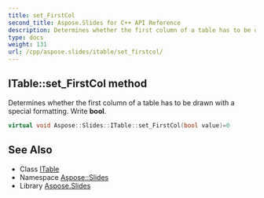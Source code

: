 ```yaml
---
title: set_FirstCol
second_title: Aspose.Slides for C++ API Reference
description: Determines whether the first column of a table has to be drawn with a special formatting. Write bool.
type: docs
weight: 131
url: /cpp/aspose.slides/itable/set_firstcol/
---
```

## ITable::set_FirstCol method


Determines whether the first column of a table has to be drawn with a special formatting. Write **bool**.

```cpp
virtual void Aspose::Slides::ITable::set_FirstCol(bool value)=0
```

## See Also

* Class [ITable](../)
* Namespace [Aspose::Slides](../../)
* Library [Aspose.Slides](../../../)
